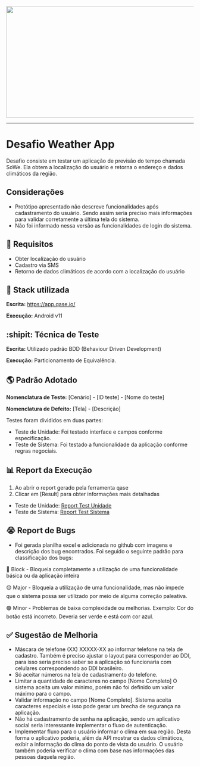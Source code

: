 <div align="center">
  <img src="https://media.giphy.com/media/dWesBcTLavkZuG35MI/giphy.gif" width="600" height="300"/>
</div>

---

# Desafio Weather App

Desafio consiste em testar um aplicação de previsão do tempo chamada SoWe. Ela obtem a localização do usuário e retorna o endereço e dados climáticos da região.

## Considerações

- Protótipo apresentado não descreve funcionalidades após cadastramento do usuário. Sendo assim seria preciso mais informações para validar corretamente a última tela do sistema.
- Não foi informado nessa versão as funcionalidades de login do sistema.

## :pushpin: Requisitos

- Obter localização do usuário
- Cadastro via SMS
- Retorno de dados climáticos de acordo com a localização do usuário


## :wrench: Stack utilizada

**Escrita:** https://app.qase.io/

**Execução:** Android v11


## :shipit:  Técnica de Teste

**Escrita:** Utilizado padrão BDD (Behaviour Driven Development)

**Execução:** Particionamento de Equivalência.

## :earth_americas: Padrão Adotado

**Nomenclatura de Teste:** [Cenário] - [ID teste] - [Nome do teste]

**Nomenclatura de Defeito:** [Tela] - [Descrição]

Testes foram divididos em duas partes:

- Teste de Unidade: Foi testado interface e campos conforme especificação.
- Teste de Sistema: Foi testado a funcionalidade da aplicação conforme regras negociais.


## :bar_chart: Report da Execução

1. Ao abrir o report gerado pela ferramenta qase 
2. Clicar em [Result] para obter informações mais detalhadas

- Teste de Unidade: <a href="https://app.qase.io/public/report/eac1d4291bb04ef17e3056b9582687e49dfd1f4a" target="_blank">Report Test Unidade</a>
- Teste de Sistema: <a href="https://app.qase.io/public/report/eac1d4291bb04ef17e3056b9582687e49dfd1f4a" target="_blank">Report Test Sistema</a>

## :sob: Report de Bugs

- Foi gerada planilha excel e adicionada no github com imagens e descrição dos bug encontrados. Foi seguido o seguinte padrão para classificação dos bugs:

:red_circle: Block - Bloqueia completamente a utilização de uma funcionalidade básica ou da aplicação inteira

:yellow_circle: Major - Bloqueia a utilização de uma funcionalidade, mas não impede que o sistema possa ser utilizado por meio de alguma correção paleativa.

:green_circle: Minor - Problemas de baixa complexidade ou melhorias. Exemplo: Cor do botão está incorreto. Deveria ser verde e está com cor azul.

## :white_check_mark: Sugestão de Melhoria

- Máscara de telefone (XX) XXXXX-XX ao informar telefone na tela de cadastro. Também é preciso ajustar o layout para corresponder ao DDI, para isso seria preciso saber se a aplicação só funcionaria com celulares correspondendo ao DDI brasileiro.
- Só aceitar números na tela de cadastramento do telefone.
- Limitar a quantidade de caracteres no campo [Nome Completo] O sistema aceita um valor mínimo, porém não foi definido um valor máximo para o campo.
- Validar informação no campo [Nome Completo]. Sistema aceita caracteres especiais e isso pode gerar um brecha de segurança na aplicação.
- Não há cadastramento de senha na aplicação, sendo um aplicativo social seria interessante implementar o fluxo de autenticação.
- Implementar fluxo para o usuário informar o clima em sua região. Desta forma o aplicativo poderia, além da API mostrar os dados climáticos, exibir a informação do clima do ponto de vista do usuário. O usuário também poderia verificar o clima com base nas informações das pessoas daquela região.


